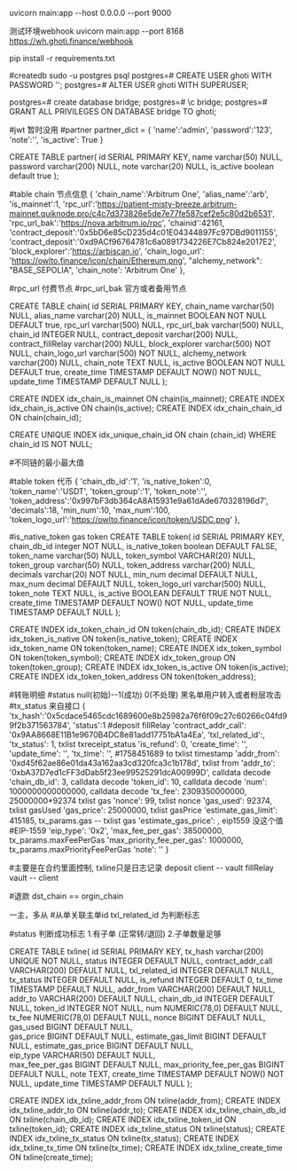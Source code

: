 uvicorn main:app --host 0.0.0.0 --port 9000

测试环境webhook
uvicorn main:app --port 8168
https://wh.ghoti.finance/webhook

pip install -r requirements.txt

#createdb
sudo -u postgres psql
postgres=# CREATE USER ghoti WITH PASSWORD '';
postgres=# ALTER USER ghoti WITH SUPERUSER;
<!-- postgres=# alter user ghoti with password ''; -->
postgres=# create database bridge;
postgres=# \c bridge;
postgres=# GRANT ALL PRIVILEGES ON DATABASE bridge TO ghoti;

<!-- CREATE USER ghoti WITH PASSWORD '*#$dTDN!'; -->
<!-- ALTER USER ghoti WITH SUPERUSER; -->
<!-- alter user ghoti with password '*#$dTDN!'; -->
<!-- create database bridge; -->
<!-- GRANT ALL PRIVILEGES ON DATABASE bridge TO ghoti; -->

#jwt
暂时没用
#partner 
partner_dict = {
    'name':'admin',
    'password':'123',
    'note':'',
    'is_active': True
}

CREATE TABLE partner(
    id  SERIAL PRIMARY KEY,
    name varchar(50) NULL,
    password varchar(200) NULL,
    note varchar(20) NULL,
    is_active boolean default true
);

#table chain 节点信息
{
    'chain_name':'Arbitrum One',
    'alias_name':'arb',
    'is_mainnet':1,
    'rpc_url':'https://patient-misty-breeze.arbitrum-mainnet.quiknode.pro/c4c7d373826e5de7e77fe587cef2e5c80d2b6531',
    'rpc_url_bak':'https://nova.arbitrum.io/rpc',
    'chainid':42161,
    'contract_deposit':'0x5bD6e85cD235d4c01E04344897Fc97DBd9011155',
    'contract_deposit':'0xd9ACf96764781c6a0891734226E7Cb824e2017E2',
    'block_explorer':'https://arbiscan.io',
    'chain_logo_url': 'https://owlto.finance/icon/chain/Ethereum.png',
    "alchemy_network": "BASE_SEPOLIA",
    'chain_note': 'Arbitrum One'
},

#rpc_url  付费节点
#rpc_url_bak  官方或者备用节点

CREATE TABLE chain(
    id SERIAL PRIMARY KEY,
    chain_name varchar(50) NULL,
    alias_name varchar(20) NULL,
    is_mainnet BOOLEAN NOT NULL DEFAULT true,
    rpc_url varchar(500) NULL,
    rpc_url_bak varchar(500) NULL,
    chain_id INTEGER NULL,
    contract_deposit varchar(200) NULL,
    contract_fillRelay varchar(200) NULL,
    block_explorer varchar(500) NOT NULL,
    chain_logo_url varchar(500) NOT NULL,
    alchemy_network varchar(200) NULL,
    chain_note TEXT NULL,
    is_active BOOLEAN NOT NULL DEFAULT true,
    create_time TIMESTAMP DEFAULT NOW() NOT NULL,
    update_time TIMESTAMP DEFAULT NULL
);

CREATE INDEX idx_chain_is_mainnet ON chain(is_mainnet);
CREATE INDEX idx_chain_is_active ON chain(is_active);
CREATE INDEX idx_chain_chain_id ON chain(chain_id);

CREATE UNIQUE INDEX idx_unique_chain_id 
ON chain (chain_id) 
WHERE chain_id IS NOT NULL;

#不同链的最小最大值

#table token 代币
{
    'chain_db_id':'1',
    'is_native_token':0,
    'token_name':'USDT',
    'token_group':'1',
    'token_note':'',
    'token_address':'0x997bF3db364cA8A15931e9a61dAde670328196d7',
    'decimals':18, 
    'min_num':10, 
    'max_num':100,
    'token_logo_url':'https://owlto.finance/icon/token/USDC.png'
},

#is_native_token gas token
CREATE TABLE token(
    id  SERIAL PRIMARY KEY,
    chain_db_id integer NOT NULL,
    is_native_token boolean DEFAULT FALSE,
    token_name varchar(50) NULL,
    token_symbol VARCHAR(20) NULL,
    token_group varchar(50) NULL,
    token_address varchar(200) NULL,
    decimals varchar(20) NOT NULL,
    min_num decimal DEFAULT NULL,
    max_num decimal DEFAULT NULL,
    token_logo_url varchar(500) NULL,
    token_note TEXT NULL,
    is_active BOOLEAN DEFAULT TRUE NOT NULL,
    create_time TIMESTAMP DEFAULT NOW() NOT NULL,
    update_time TIMESTAMP DEFAULT NULL
);

CREATE INDEX idx_token_chain_id ON token(chain_db_id);
CREATE INDEX idx_token_is_native ON token(is_native_token);
CREATE INDEX idx_token_name ON token(token_name);
CREATE INDEX idx_token_symbol ON token(token_symbol);
CREATE INDEX idx_token_group ON token(token_group);
CREATE INDEX idx_token_is_active ON token(is_active);
CREATE INDEX idx_token_token_address ON token(token_address);

#转账明细
#status
null(初始)--1(成功)
0(不处理) 黑名单用户转入或者粉层攻击
#tx_status
来自接口
{
    'tx_hash':'0x5cdace5465cdc1689600e8b25982a76f6f09c27c60266c04fd99f2b371563784',
    'status':1
    #deposit fillRelay
    'contract_addr_call': '0x9AA8668E11B1e9670B4DC8e81add17751bA1a4Ea',
    'txl_related_id':,
    'tx_status': 1,   txlist txreceipt_status
    'is_refund': 0,
    'create_time': '',
    'update_time': '',
    'tx_time': '',  #1758451689 to  txlist timestamp 
    'addr_from': '0xd45f62ae86e01da43a162aa3cd320fca3c1b178d',  txlist from
    'addr_to': '0xbA37D7ed1cFF3dDab5f23ee99525291dcA00999D',   calldata decode
    'chain_db_id': 3,          calldata decode
    'token_id': 10,            calldata decode
    'num': 1000000000000000,   calldata decode
    'tx_fee': 2309350000000,   25000000*92374  txlist gas
    'nonce': 99,  txlist nonce
    'gas_used': 92374,   txlist gasUsed
    'gas_price': 25000000,  txlist gasPrice
    'estimate_gas_limit': 415185,  tx_params.gas -- txlist gas
    'estimate_gas_price': ,   eip1559 没这个值
    #EIP-1559 
    'eip_type': '0x2',
    'max_fee_per_gas': 38500000,          tx_params.maxFeePerGas
    'max_priority_fee_per_gas': 1000000,   tx_params.maxPriorityFeePerGas
    'note': ''
}

#主要是在合约里面控制,  txline只是日志记录
deposit client -- vault
fillRelay vault -- client

#退款
dst_chain == orgin_chain

一主，多从
#从单关联主单id
txl_related_id 为判断标志

#status
判断成功标志
1.有子单 (正常转/退回)
2.子单数量足够

CREATE TABLE txline(
    id  SERIAL PRIMARY KEY,
    tx_hash varchar(200) UNIQUE NOT NULL,
    status INTEGER DEFAULT NULL,
    contract_addr_call VARCHAR(200) DEFAULT NULL,
    txl_related_id INTEGER DEFAULT NULL, 
    tx_status INTEGER DEFAULT NULL,
    is_refund INTEGER DEFAULT 0,
    tx_time TIMESTAMP DEFAULT NULL,
    addr_from VARCHAR(200) DEFAULT NULL,
    addr_to VARCHAR(200) DEFAULT NULL,
    chain_db_id INTEGER DEFAULT NULL,
    token_id INTEGER NOT NULL,
    num NUMERIC(78,0) DEFAULT NULL,
    tx_fee NUMERIC(78,0) DEFAULT NULL,
    nonce BIGINT DEFAULT NULL,
    gas_used BIGINT DEFAULT NULL,  
    gas_price BIGINT DEFAULT NULL,
    estimate_gas_limit BIGINT DEFAULT NULL, 
    estimate_gas_price BIGINT DEFAULT NULL,  
    eip_type VARCHAR(50) DEFAULT NULL,  
    max_fee_per_gas BIGINT DEFAULT NULL,
    max_priority_fee_per_gas BIGINT DEFAULT NULL,
    note TEXT,
    create_time TIMESTAMP DEFAULT NOW() NOT NULL,
    update_time TIMESTAMP DEFAULT NULL
);

CREATE INDEX idx_txline_addr_from ON txline(addr_from);
CREATE INDEX idx_txline_addr_to ON txline(addr_to);
CREATE INDEX idx_txline_chain_db_id ON txline(chain_db_id);
CREATE INDEX idx_txline_token_id ON txline(token_id);
CREATE INDEX idx_txline_status ON txline(status);
CREATE INDEX idx_txline_tx_status ON txline(tx_status);
CREATE INDEX idx_txline_tx_time ON txline(tx_time);
CREATE INDEX idx_txline_create_time ON txline(create_time);